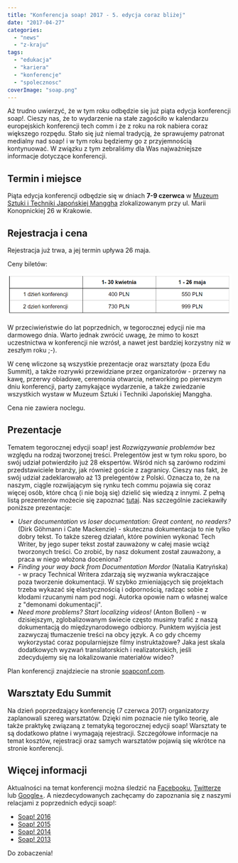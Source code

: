 ```yaml
---
title: "Konferencja soap! 2017 - 5. edycja coraz bliżej"
date: "2017-04-27"
categories: 
  - "news"
  - "z-kraju"
tags: 
  - "edukacja"
  - "kariera"
  - "konferencje"
  - "spolecznosc"
coverImage: "soap.png"
---
```


Aż trudno uwierzyć, że w tym roku odbędzie się już piąta edycja konferencji soap!. Cieszy nas, że to wydarzenie na stałe zagościło w kalendarzu europejskich konferencji tech comm i że z roku na rok nabiera coraz większego rozpędu. Stało się już niemal tradycją, że sprawujemy patronat medialny nad soap! i w tym roku będziemy go z przyjemnością kontynuować. W związku z tym zebraliśmy dla Was najważniejsze informacje dotyczące konferencji.

## Termin i miejsce

Piąta edycja konferencji odbędzie się w dniach **7-9 czerwca** w [Muzeum Sztuki i Techniki Japońskiej Manggha](http://manggha.pl/) zlokalizowanym przy ul. Marii Konopnickiej 26 w Krakowie.

## Rejestracja i cena

Rejestracja już trwa, a jej termin upływa 26 maja.

Ceny biletów:

![](images/soapceny.jpg)

W przeciwieństwie do lat poprzednich, w tegorocznej edycji nie ma darmowego dnia. Warto jednak zwrócić uwagę, że mimo to koszt uczestnictwa w konferencji nie wzrósł, a nawet jest bardziej korzystny niż w zeszłym roku ;-).

W cenę wliczone są wszystkie prezentacje oraz warsztaty (poza Edu Summit), a także rozrywki przewidziane przez organizatorów - przerwy na kawę, przerwy obiadowe, ceremonia otwarcia, networking po pierwszym dniu konferencji, party zamykające wydarzenie, a także zwiedzanie wszystkich wystaw w Muzeum Sztuki i Techniki Japońskiej Manggha.

Cena nie zawiera noclegu.

## Prezentacje

Tematem tegorocznej edycji soap! jest _Rozwiązywanie problemów_ bez względu na rodzaj tworzonej treści. Prelegentów jest w tym roku sporo, bo swój udział potwierdziło już 28 ekspertów. Wśród nich są zarówno rodzimi przedstawiciele branży, jak również goście z zagranicy. Cieszy nas fakt, że swój udział zadeklarowało aż 13 prelegentów z Polski. Oznacza to, że na naszym, ciągle rozwijającym się rynku tech commu pojawia się coraz więcej osób, które chcą (i nie boją się) dzielić się wiedzą z innymi. Z pełną listą prezenterów możecie się zapoznać [tutaj](http://soapconf.com/). Nas szczególnie zaciekawiły poniższe prezentacje:

- _User documentation vs loser documentation: Great content, no readers?_ (Dirk Göhmann i Cate Mackenzie) - skuteczna dokumentacja to nie tylko dobry tekst. To także szereg działań, które powinien wykonać Tech Writer, by jego super tekst został zauważony w całej masie wciąż tworzonych treści. Co zrobić, by nasz dokument został zauważony, a praca w niego włożona doceniona?
- _Finding your way back from Documentation Mordor_ (Natalia Katryńska) - w pracy Technical Writera zdarzają się wyzwania wykraczające poza tworzenie dokumentacji. W szybko zmieniających się projektach trzeba wykazać się elastycznością i odpornością, radząc sobie z kłodami rzucanymi nam pod nogi. Autorka opowie nam o własnej walce z "demonami dokumentacji".
- _Need more problems? Start localizing videos!_ (Anton Bollen) - w dzisiejszym, zglobalizowanym świecie często musimy trafić z naszą dokumentacją do międzynarodowego odbiorcy. Punktem wyjścia jest zazwyczaj tłumaczenie treści na obcy język. A co gdy chcemy wykorzystać coraz popularniejsze filmy instruktażowe? Jaka jest skala dodatkowych wyzwań translatorskich i realizatorskich, jeśli zdecydujemy się na lokalizowanie materiałów wideo?

Plan konferencji znajdziecie na stronie [soapconf.com](http://soapconf.com/#schedule).

## Warsztaty Edu Summit

Na dzień poprzedzający konferencję (7 czerwca 2017) organizatorzy zaplanowali szereg warsztatów. Dzięki nim poznacie nie tylko teorię, ale także praktykę związaną z tematyką tegorocznej edycji soap! Warsztaty te są dodatkowo płatne i wymagają rejestracji. Szczegółowe informacje na temat kosztów, rejestracji oraz samych warsztatów pojawią się wkrótce na stronie konferencji.

## Więcej informacji

Aktualności na temat konferencji można śledzić na [Facebooku](https://www.facebook.com/soapconf), [Twitterze](https://twitter.com/SoapConf) lub [Google+](https://plus.google.com/+SoapconfPage/posts). A niezdecydowanych zachęcamy do zapoznania się z naszymi relacjami z poprzednich edycji soap!:

- [Soap! 2016](http://techwriter.pl/konferencja-soap-2016-podsumowanie/)
- [Soap! 2015](http://techwriter.pl/namydleni-po-raz-trzeci/)
- [Soap! 2014](http://techwriter.pl/mydlo-lubi-zabawe/)
- [Soap! 2013](http://techwriter.pl/soap-technical-communication-conference-relacja/)

Do zobaczenia!
